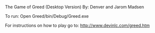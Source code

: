 The Game of Greed (Desktop Version)
By: Denver and Jarom Madsen

To run:
Open Greed/bin/Debug/Greed.exe

For instructions on how to play go to:
http://www.devinlc.com/greed.htm
